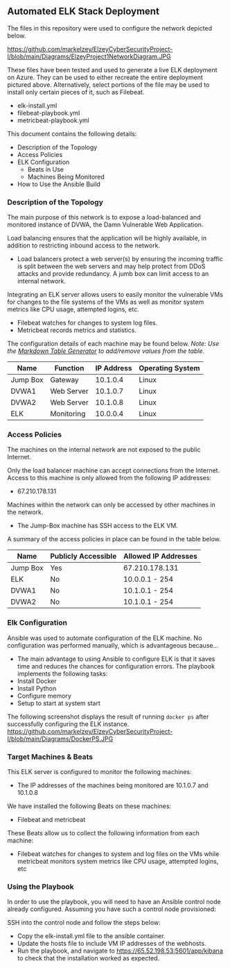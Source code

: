 ## Automated ELK Stack Deployment

The files in this repository were used to configure the network depicted below.

https://github.com/markelzey/ElzeyCyberSecurityProject-I/blob/main/Diagrams/ElzeyProject1NetworkDiagram.JPG

These files have been tested and used to generate a live ELK deployment on Azure. They can be used to either recreate the entire deployment pictured above. Alternatively, select portions of the file may be used to install only certain pieces of it, such as Filebeat.

  - elk-install.yml
  - filebeat-playbook.yml
  - metricbeat-playbook.yml

This document contains the following details:
- Description of the Topology
- Access Policies
- ELK Configuration
  - Beats in Use
  - Machines Being Monitored
- How to Use the Ansible Build


### Description of the Topology

The main purpose of this network is to expose a load-balanced and monitored instance of DVWA, the Damn Vulnerable Web Application.

Load balancing ensures that the application will be highly available, in addition to restricting inbound access to the network.
- Load balancers protect a web server(s) by ensuring the incoming traffic is split between the web servers and may help protect from DDoS attacks and provide redundancy. A jumb box can limit access to an internal network.

Integrating an ELK server allows users to easily monitor the vulnerable VMs for changes to the file systems of the VMs as well as monitor system metrics like CPU usage, attempted logins, etc.
-  Filebeat watches for changes to system log files.
-  Metricbeat records metrics and statistics.

The configuration details of each machine may be found below.
_Note: Use the [Markdown Table Generator](http://www.tablesgenerator.com/markdown_tables) to add/remove values from the table_.

| Name     | Function   | IP Address | Operating System |
|----------|------------|------------|------------------|
| Jump Box | Gateway    | 10.1.0.4   | Linux            |
| DVWA1    | Web Server | 10.1.0.7   | Linux            |
| DVWA2    | Web Server | 10.1.0.8   | Linux            |
| ELK      | Monitoring | 10.0.0.4   | Linux            |

### Access Policies

The machines on the internal network are not exposed to the public Internet. 

Only the load balancer machine can accept connections from the Internet. Access to this machine is only allowed from the following IP addresses:
- 67.210.178.131

Machines within the network can only be accessed by other machines in the network.
- The Jump-Box machine has SSH access to the ELK VM.  

A summary of the access policies in place can be found in the table below.

| Name     | Publicly Accessible | Allowed IP Addresses |
|----------|---------------------|----------------------|
| Jump Box | Yes                 | 67.210.178.131       |
| ELK      | No                  | 10.0.0.1 - 254       |
| DVWA1    | No                  | 10.1.0.1 - 254       |
| DVWA2    | No                  | 10.1.0.1 - 254       |

### Elk Configuration

Ansible was used to automate configuration of the ELK machine. No configuration was performed manually, which is advantageous because...
- The main advantage to using Ansible to configure ELK is that it saves time and reduces the chances for configuration errors.
The playbook implements the following tasks:
- Install Docker
- Install Python
- Configure memory
- Setup to start at system start

The following screenshot displays the result of running `docker ps` after successfully configuring the ELK instance.
https://github.com/markelzey/ElzeyCyberSecurityProject-I/blob/main/Diagrams/DockerPS.JPG

### Target Machines & Beats
This ELK server is configured to monitor the following machines:
- The IP addresses of the machines being monitored are 10.1.0.7 and 10.1.0.8

We have installed the following Beats on these machines:
- Filebeat and metricbeat

These Beats allow us to collect the following information from each machine:
-  Filebeat watches for changes to system and log files on the VMs while metricbeat monitors system metrics like CPU usage, attempted logins, etc


### Using the Playbook
In order to use the playbook, you will need to have an Ansible control node already configured. Assuming you have such a control node provisioned: 

SSH into the control node and follow the steps below:
- Copy the elk-install.yml file to the ansible container.
- Update the hosts file to include VM IP addresses of the webhosts.
- Run the playbook, and navigate to https://65.52.198.53:5601/app/kibana to check that the installation worked as expected.